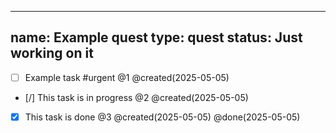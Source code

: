 ---
name: Example quest
type: quest
status: Just working on it
--

- [ ] Example task #urgent @1 @created(2025-05-05)
- [/] This task is in progress @2 @created(2025-05-05) 
- [x] This task is done @3 @created(2025-05-05) @done(2025-05-05)
